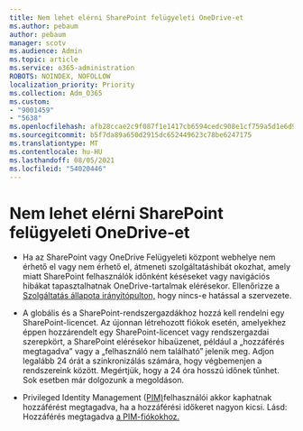 ```yaml
---
title: Nem lehet elérni SharePoint felügyeleti OneDrive-et
ms.author: pebaum
author: pebaum
manager: scotv
ms.audience: Admin
ms.topic: article
ms.service: o365-administration
ROBOTS: NOINDEX, NOFOLLOW
localization_priority: Priority
ms.collection: Adm_O365
ms.custom:
- "9001459"
- "5638"
ms.openlocfilehash: afb28ccae2c9f087f1e1417cb6594cedc908e1cf759a5d1e6d92c4ee9a75527d
ms.sourcegitcommit: b5f7da89a650d2915dc652449623c78be6247175
ms.translationtype: MT
ms.contentlocale: hu-HU
ms.lasthandoff: 08/05/2021
ms.locfileid: "54020446"
---
```

# <a name="unable-to-access-sharepoint-or-onedrive-admin-center"></a>Nem lehet elérni SharePoint felügyeleti OneDrive-et

- Ha az SharePoint vagy OneDrive Felügyeleti központ webhelye nem érhető el vagy nem érhető el, átmeneti szolgáltatáshibát okozhat, amely miatt SharePoint felhasználók időnként késéseket vagy navigációs hibákat tapasztalhatnak OneDrive-tartalmak elérésekor. Ellenőrizze a [Szolgáltatás állapota irányítópulton,](https://admin.microsoft.com/AdminPortal/Home#/servicehealth) hogy nincs-e hatással a szervezete.

- A globális és a SharePoint-rendszergazdákhoz hozzá kell rendelni egy SharePoint-licencet. Az újonnan létrehozott fiókok esetén, amelyekhez éppen hozzárendelt egy SharePoint-licencet vagy rendszergazdai szerepkört, a SharePoint elérésekor hibaüzenet, például a „hozzáférés megtagadva” vagy a „felhasználó nem található” jelenik meg. Adjon legalább 24 órát a szinkronizálás számára, hogy végbemenjen a rendszereink között. Megértjük, hogy a 24 óra hosszú időnek tűnhet. Sok esetben már dolgozunk a megoldáson.

- Privileged Identity Management ([PIM)](https://docs.microsoft.com/azure/active-directory/privileged-identity-management/pim-how-to-add-role-to-user?tabs=new)felhasználói akkor kaphatnak hozzáférést megtagadva, ha a hozzáférési időkeret nagyon kicsi. Lásd: Hozzáférés megtagadva [a PIM-fiókokhoz.](https://docs.microsoft.com/sharepoint/troubleshoot/administration/access-denied-to-pim-user-accounts)